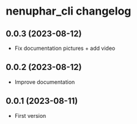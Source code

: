 # nenuphar_cli changelog

## 0.0.3 (2023-08-12)

* Fix documentation pictures + add video

## 0.0.2 (2023-08-12)

* Improve documentation

## 0.0.1 (2023-08-11)

* First version